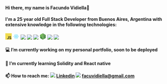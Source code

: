 #### Hi there, my name is Facundo Vidiella:vulcan_salute:

<!--
**FacuVidiella/FacuVidiella** is a ✨ _special_ ✨ repository because its `README.md` (this file) appears on your GitHub profile.

Here are some ideas to get you started:

- 🔭 I’m currently working on ...
- 🌱 I’m currently learning ...
- 👯 I’m looking to collaborate on ...
- 🤔 I’m looking for help with ...
- 💬 Ask me about ...
- 📫 How to reach me: ...
- 😄 Pronouns: ...
- ⚡ Fun fact: ...
-->
#### I'm a 25 year old Full Stack Developer from Buenos Aires, Argentina with extensive knowledge in the following technologies:
<img height="20" src="https://raw.githubusercontent.com/github/explore/80688e429a7d4ef2fca1e82350fe8e3517d3494d/topics/javascript/javascript.png"> <img height="20" src="https://raw.githubusercontent.com/github/explore/80688e429a7d4ef2fca1e82350fe8e3517d3494d/topics/react/react.png"> <img height="20" src="https://uxwing.com/wp-content/themes/uxwing/download/10-brands-and-social-media/redux.png"> <img height="20" src="https://cdn-icons-png.flaticon.com/512/919/919826.png"> <img height="20" src="https://cdn-icons-png.flaticon.com/512/919/919827.png"> <img height="20" src="https://raw.githubusercontent.com/github/explore/80688e429a7d4ef2fca1e82350fe8e3517d3494d/topics/nodejs/nodejs.png"> <img heigth="20" width="20" src="https://uxwing.com/wp-content/themes/uxwing/download/10-brands-and-social-media/postgresql.png"> <img heigth="20" width="20" src="https://cdn.icon-icons.com/icons2/2415/PNG/512/sequelize_original_logo_icon_146348.png">













#### :computer: I’m currently working on my personal portfolio, soon to be deployed
#### 🌱 I’m currently learning Solidity and React native
#### 📫 How to reach me: <img height="20" src="https://cdn-icons-png.flaticon.com/512/174/174857.png"> [Linkedin](https://www.linkedin.com/in/facundovidiella/) <img heigth="20" width="20" src="https://cdn.icon-icons.com/icons2/2631/PNG/512/gmail_new_logo_icon_159149.png"> facuvidiella@gmail.com
 

                        
                        
